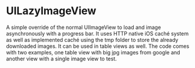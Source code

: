 UILazyImageView
===============

A simple override of the normal UIImageView to load and image asynchronously with a progress bar. It uses HTTP native iOS caché system as well as implemented caché using the tmp folder to store the already downloaded images. It can be used in table views as well. The code comes with two examples, one table view with big jpg images from google and another view with a single image view to test.